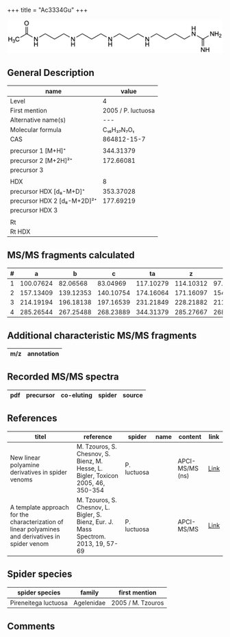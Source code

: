 +++
title = "Ac3334Gu"
+++

![](/img/Ac3334Gu.png)

## General Description

| name                       | value              |
|----------------------------|--------------------|
| Level                      | 4                  |
| First mention              | 2005 / P. luctuosa |
| Alternative name(s)        | ---                |
| Molecular formula          | C₁₆H₃₇N₇O₁         |
| CAS                        | 864812-15-7        |
|                            |                    |
| precursor 1 [M+H]⁺         | 344.31379          |
| precursor 2 [M+2H]²⁺       | 172.66081          |
| precursor 3                |                    |
|                            |                    |
| HDX                        | 8                  |
| precursor HDX   [d₈-M+D]⁺   | 353.37028         |
| precursor HDX 2 [d₈-M+2D]²⁺ | 177.69219         |
| precursor HDX 3            |                    |
|                            |                    |
| Rt                         |                    |
| Rt HDX                     |                    |

## MS/MS fragments calculated

| # | a         | b         | c         | ta        | z         | y         | tz        |
|---|-----------|-----------|-----------|-----------|-----------|-----------|-----------|
| 1 | 100.07624 | 82.06568  | 83.04969  | 117.10279 | 114.10312 | 97.07657  | 131.12967 |
| 2 | 157.13409 | 139.12353 | 140.10754 | 174.16064 | 171.16097 | 154.13442 | 188.18752 |
| 3 | 214.19194 | 196.18138 | 197.16539 | 231.21849 | 228.21882 | 211.19227 | 245.24537 |
| 4 | 285.26544 | 267.25488 | 268.23889 | 344.31379 | 285.27667 | 268.25012 | 302.30322 |

## Additional characteristic MS/MS fragments

| m/z       | annotation |
|-----------|------------|

## Recorded MS/MS spectra

| pdf | precursor | co-eluting  | spider    | source                       |
|-----|-----------|-------------|-----------|------------------------------|

## References

| titel                                                                                             | reference                                                                           | spider      | name | content         | link                                                  |
|---------------------------------------------------------------------------------------------------|-------------------------------------------------------------------------------------|-------------|------|-----------------|-------------------------------------------------------|
| New linear polyamine derivatives in spider venoms                                                 | M. Tzouros, S. Chesnov, S. Bienz, M. Hesse, L. Bigler, Toxicon 2005, 46, 350-354    | P. luctuosa |      | APCI-MS/MS (ns) | [Link](https://doi.org/10.1016/j.toxicon.2005.04.018) |
| A template approach for the characterization of linear polyamines and derivatives in spider venom | M. Tzouros, S. Chesnov, L. Bigler, S. Bienz, Eur. J. Mass Spectrom. 2013, 19, 57-69 | P. luctuosa |      | APCI-MS/MS      | [Link](https://doi.org/10.1255/ejms.1213)             |

## Spider species

| spider species       | family     | first mention     |
|----------------------|------------|-------------------|
| Pireneitega luctuosa | Agelenidae | 2005 / M. Tzouros |

## Comments